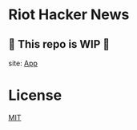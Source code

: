# Riot Hacker News

## 🚧 This repo is WIP 🚧

site: [App](https://riotjs-hnpwa.firebaseapp.com/)
# License

[MIT](https://github.com/k-kuwahara/riotjs-hnpwa/blob/master/LICENSE)
